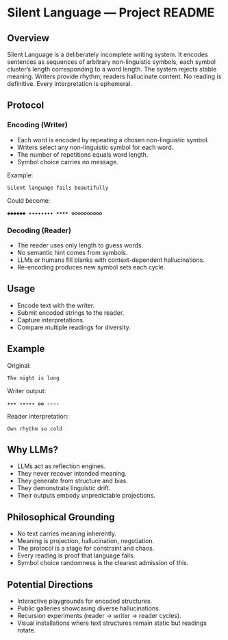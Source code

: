 # Silent Language — Project README

## Overview
Silent Language is a deliberately incomplete writing system. It encodes sentences as sequences of arbitrary non-linguistic symbols, each symbol cluster’s length corresponding to a word length. The system rejects stable meaning. Writers provide rhythm; readers hallucinate content. No reading is definitive. Every interpretation is ephemeral.

## Protocol
### Encoding (Writer)
- Each word is encoded by repeating a chosen non-linguistic symbol.
- Writers select any non-linguistic symbol for each word.
- The number of repetitions equals word length.
- Symbol choice carries no message.

Example:
```
Silent language fails beautifully
```
Could become:
```
◆◆◆◆◆◆ ✦✦✦✦✦✦✦✦ ➤➤➤➤ ✿✿✿✿✿✿✿✿✿✿
```

### Decoding (Reader)
- The reader uses only length to guess words.
- No semantic hint comes from symbols.
- LLMs or humans fill blanks with context-dependent hallucinations.
- Re-encoding produces new symbol sets each cycle.

## Usage
- Encode text with the writer.
- Submit encoded strings to the reader.
- Capture interpretations.
- Compare multiple readings for diversity.

## Example
Original:
```
The night is long
```
Writer output:
```
✶✶✶ ✦✦✦✦✦ ✪✪ ✧✧✧✧
```
Reader interpretation:
```
Own rhythm so cold
```

## Why LLMs?
- LLMs act as reflection engines.
- They never recover intended meaning.
- They generate from structure and bias.
- They demonstrate linguistic drift.
- Their outputs embody unpredictable projections.

## Philosophical Grounding
- No text carries meaning inherently.
- Meaning is projection, hallucination, negotiation.
- The protocol is a stage for constraint and chaos.
- Every reading is proof that language fails.
- Symbol choice randomness is the clearest admission of this.

## Potential Directions
- Interactive playgrounds for encoded structures.
- Public galleries showcasing diverse hallucinations.
- Recursion experiments (reader → writer → reader cycles).
- Visual installations where text structures remain static but readings rotate.

